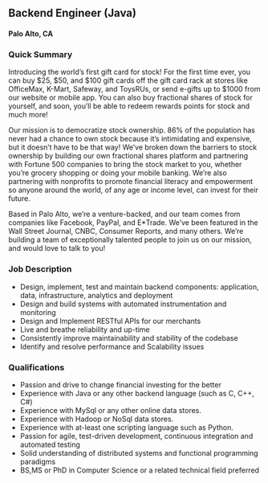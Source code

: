 ## Backend Engineer (Java)
#### Palo Alto, CA

### Quick Summary
Introducing the world’s first gift card for stock! For the first time ever, you can buy $25, $50, and $100 gift cards off the gift card rack at stores like OfficeMax, K-Mart, Safeway, and ToysRUs, or send e-gifts up to $1000 from our website or mobile app. You can also buy fractional shares of stock for yourself, and soon, you’ll be able to redeem rewards points for stock and much more!

Our mission is to democratize stock ownership. 86% of the population has never had a chance to own stock because it’s intimidating and expensive, but it doesn’t have to be that way! We’ve broken down the barriers to stock ownership by building our own fractional shares platform and partnering with Fortune 500 companies to bring the stock market to you, whether you’re grocery shopping or doing your mobile banking. We’re also partnering with nonprofits to promote financial literacy and empowerment so anyone around the world, of any age or income level, can invest for their future.

Based in Palo Alto, we’re a venture-backed, and our team comes from companies like Facebook, PayPal, and E*Trade. We’ve been featured in the Wall Street Journal, CNBC, Consumer Reports, and many others. We’re building a team of exceptionally talented people to join us on our mission, and would love to talk to you!

### Job Description
+	Design, implement, test and maintain backend components: application, data, infrastructure, analytics and deployment
+	Design and build systems with automated instrumentation and monitoring
+	Design and Implement RESTful APIs for our merchants
+	Live and breathe reliability and up-time
+	Consistently improve maintainability and stability of the codebase
+	Identify and resolve performance and Scalability issues

### Qualifications
+	Passion and drive to change financial investing for the better
+	Experience with Java or any other backend language (such as C, C++, C#)
+	Experience with MySql or any other online data stores.
+	Experience with Hadoop or NoSql data stores.
+	Experience with at-least one scripting language such as Python.
+	Passion for agile, test-driven development, continuous integration and automated testing
+	Solid understanding of distributed systems and functional programming paradigms
+	BS,MS or PhD in Computer Science or a related technical field preferred
